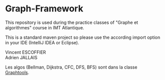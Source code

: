 # Graph-Framework

This repository is used during the practice classes of "Graphe et algorithmes" course in IMT Atlantique.

This is a standard maven project so please use the according import option in your IDE (IntelliJ IDEA or Eclipse).


Vincent ESCOFFIER   
Adrien JALLAIS

Les algos (Bellman, Dijkstra, CFC, DFS, BFS) sont dans la classe [Graphtools](src/main/java/GraphAlgorithms/GraphTools.java).
